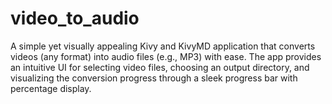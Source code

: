 # video_to_audio
A simple yet visually appealing Kivy and KivyMD application that converts videos (any format) into audio files (e.g., MP3) with ease. The app provides an intuitive UI for selecting video files, choosing an output directory, and visualizing the conversion progress through a sleek progress bar with percentage display.
